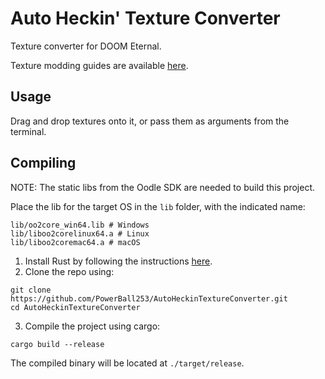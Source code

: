 # Auto Heckin' Texture Converter
Texture converter for DOOM Eternal.

Texture modding guides are available [here](https://wiki.eternalmods.com/books/eternal-texture-mods-a-comprehensive-guide).

## Usage
Drag and drop textures onto it, or pass them as arguments from the terminal.

## Compiling
NOTE: The static libs from the Oodle SDK are needed to build this project.

Place the lib for the target OS in the `lib` folder, with the indicated name:
```
lib/oo2core_win64.lib # Windows
lib/liboo2corelinux64.a # Linux
lib/liboo2coremac64.a # macOS
```

1. Install Rust by following the instructions [here](https://www.rust-lang.org/tools/install).
2. Clone the repo using:
  ```
  git clone https://github.com/PowerBall253/AutoHeckinTextureConverter.git
  cd AutoHeckinTextureConverter
  ```
3. Compile the project using cargo:
  ```
  cargo build --release
  ```

The compiled binary will be located at `./target/release`.
